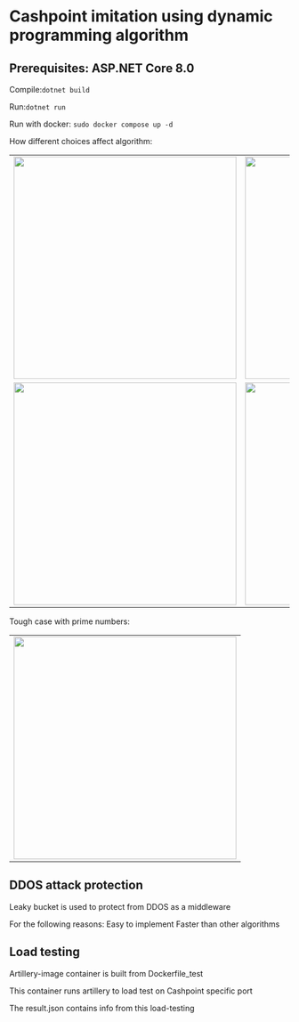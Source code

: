 <h1>Cashpoint imitation using dynamic programming algorithm</h1>
<h2>Prerequisites: ASP.NET Core 8.0</h2>
<p>Compile:<code>dotnet build</code></p>
<p>Run:<code>dotnet run</code></p>
<p>Run with docker: <code>sudo docker compose up -d</code></p>

<p>How different choices affect algorithm:</p>
<table>
  <tr>
    <td><img src="https://github.com/SynI20N/Cashpoint/blob/main/img/1.png" height="400" width="400"></td>
    <td><img src="https://github.com/SynI20N/Cashpoint/blob/main/img/2.png" height="400" width="400"></td>
  </tr>
  <tr>
    <td><img src="https://github.com/SynI20N/Cashpoint/blob/main/img/3.png" height="400" width="400"></td>
    <td><img src="https://github.com/SynI20N/Cashpoint/blob/main/img/4.png" height="400" width="400"></td>
  </tr>
</table>

<p>Tough case with prime numbers:</p>
<table>
  <tr>
    <td><img src="https://github.com/SynI20N/Cashpoint/blob/main/img/5.png" height="400" width="400"></td>
  </tr>
</table>
<h2>DDOS attack protection</h2>
<p>Leaky bucket is used to protect from DDOS as a middleware</p>
<p>For the following reasons:
  <tr>Easy to implement</tr>
  <tr>Faster than other algorithms</tr>
</p>
<h2>Load testing</h2>
<p>Artillery-image container is built from Dockerfile_test</p>
<p>This container runs artillery to load test on Cashpoint specific port</p>
<p>The result.json contains info from this load-testing</p>
